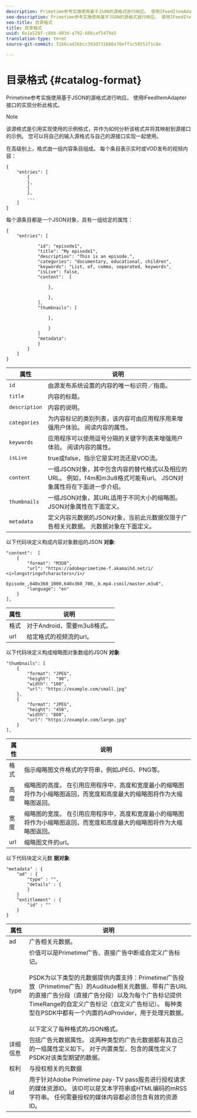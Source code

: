 ```yaml
---
description: Primetime参考实施使用基于JSON的源格式进行响应。 使用IFeedItemAdapter接口的实现分析此格式。
seo-description: Primetime参考实施使用基于JSON的源格式进行响应。 使用IFeedItemAdapter接口的实现分析此格式。
seo-title: 目录格式
title: 目录格式
uuid: 6e1a526f-c0bb-403d-a792-666caf5479a5
translation-type: tm+mt
source-git-commit: 31b6cad26bcc393d731080a70eff1c59551f1c8e

---
```



# 目录格式 {#catalog-format}

Primetime参考实施使用基于JSON的源格式进行响应。 使用IFeedItemAdapter接口的实现分析此格式。

>[!NOTE]
>
>该源格式是引用实现使用的示例格式，并作为如何分析该格式并将其映射到源接口的示例。 您可以将自己的输入源格式与自己的源接口实现一起使用。

在高级别上，格式由一组内容条目组成。 每个条目表示实时或VOD发布的视频内容：

```
{
    "entries": [
        {
        },
        {
        },
        ...
    ]
}
```

每个源条目都是一个JSON对象，具有一组给定的属性：

```
{
    "entries": [
        
            "id": "episode1",
            "title": "My episode1",
            "description": "This is an episode.",
            "categories": "documentary, educational, children",
            "keywords": "List, of, comma, separated, keywords",
            "isLive": false,
            "content":  [
                
                },
                
                },
            ],
            "thumbnails": [
                
                },
                
                }
            ]
            "metadata": 
            } 
        }
    ]
}
```

| 属性 | 说明 |
|---|---|
| `id` | 由源发布系统设置的内容的唯一标识符／指南。 |
| `title` | 内容的标题。 |
| `description` | 内容的说明。 |
| `categories` | 为内容标记的类别列表，该内容可由应用程序用来增强用户体验。 阅读内容的属性。 |
| `keywords` | 应用程序可以使用逗号分隔的关键字列表来增强用户体验。 阅读内容的属性。 |
| `isLive` | true或false，指示它是实时流还是VOD流。 |
| `content` | 一组JSON对象，其中包含内容的替代格式以及相应的URL。 例如，f4m和m3u8格式可能有url。 JSON对象属性将在下面进一步介绍。 |
| `thumbnails` | 一组JSON对象，其URL适用于不同大小的缩略图。 JSON对象属性在下面定义。 |
| `metadata` | 定义内容元数据的JSON对象，当前此元数据仅限于广告相关元数据。 元数据对象在下面定义。 |

以下代码块定义构成内容对象数组的JSON **对象**:

```
"content":  [
    {
        "format": "M3U8",
        "url": "https://adobeprimetime-f.akamaihd.net/i/
<i>longstringofcharacters</i>/
                 Episode_,640x360_1000,640x360_700,_b.mp4.csmil/master.m3u8",
        "language": "en"
    }  
],
```

| 属性 | 说明 |
|--- |--- |
| 格式 | 对于Android，需要m3u8格式。 |
| url | 给定格式的视频流的url。 |

以下代码块定义构成缩略图对象数组的JSON **对象**:

```
"thumbnails": [
    {
        "format": "JPEG",
        "height":  "90",
        "width": "160",
        "url": "https://example.com/small.jpg"
    },
    {
        "format": "JPEG",
        "height": "450",
        "width": "800",
        "url": "https://example.com/large.jpg"
    }
],
```

| 属性 | 说明 |
|---|---|
| 格式 | 指示缩略图文件格式的字符串，例如JPEG、PNG等。 |
| 高度 | 缩略图的高度。 在引用应用程序中，高度和宽度最小的缩略图将作为小缩略图返回，而宽度和高度最大的缩略图将作为大缩略图返回。 |
| 宽度 | 缩略图的宽度。 在引用应用程序中，高度和宽度最小的缩略图将作为小缩略图返回，而宽度和高度最大的缩略图将作为大缩略图返回。 |
| url | 缩略图文件的url。 |

以下代码块定义元数 **据对象**:

```
"metadata" : {
    "ad" : {
        "type" : "",
        "details" : {
        }
    }
    "entitlement" : {
        "id" : ""
    }
}
```

| 属性 | 说明 |
|--- |--- |
| ad | 广告相关元数据。 |
| type | 价值可以是Primetime广告、直接广告中断或自定义广告标记。 <br/><br/>PSDK为以下类型的元数据提供内置支持：Primetime广告投放（Primetime广告）的Auditude相关元数据、带有广告URL的直接广告分段（直接广告分段）以及为每个广告标记提供TimeRange的自定义广告标记（自定义广告标记）。 每种类型在PSDK中都有一个内置的AdProvider，用于处理元数据。  <br/><br/>以下定义了每种格式的JSON格式。 |
| 详细信息 | 包括广告元数据属性。 这两种类型的广告元数据都有其自己的一组属性定义如下。 对于内置类型，包含的属性定义了PSDK对该类型期望的数据。 |
| 权利 | 与授权相关的元数据 |
| id | 用于针对Adobe Primetime pay-TV pass服务进行授权请求的媒体资源ID。 该ID可以是文本字符串或HTML编码的mRSS字符串。 任何需要授权的媒体内容都必须包含有效的资源ID。 |

